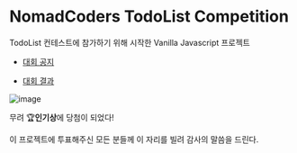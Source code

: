 # NomadCoders TodoList Competition

TodoList 컨테스트에 참가하기 위해 시작한 Vanilla Javascript 프로젝트

* [대회 공지](https://nomadcoders.co/community/thread/182)

* [대회 결과](https://nomadcoders.co/community/thread/452)

![image](https://user-images.githubusercontent.com/67461578/110208724-386c9380-7ecc-11eb-9a20-63cf4ba3c760.png)

무려 🏆**인기상**에 당첨이 되었다!

이 프로젝트에 투표해주신 모든 분들께 이 자리를 빌려 감사의 말씀을 드린다.
